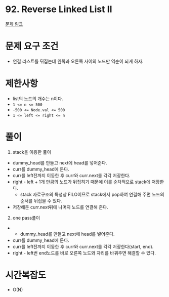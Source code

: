 # 92. Reverse Linked List II
[문제 링크](https://leetcode.com/problems/reverse-linked-list-ii/)
# 문제 요구 조건 
- 연결 리스트를 뒤집는데 왼쪽과 오른쪽 사이의 노드만 역순이 되게 하자. 
# 제한사항 
- list의 노드의 개수는 n이다. 
- `1 <= n <= 500`
- `-500 <= Node.val <= 500`
- `1 <= left <= right <= n`
# 풀이 
1. stack을 이용한 풀이 
- dummy_head를 만들고 next에 head를 넣어준다. 
- curr를 dummy_head에 둔다. 
- curr를 left전까지 이동한 후 curr와 curr.next를 각각 저장한다. 
- right - left + 1개 만큼의 노드가 뒤집히기 때문에 이를 순차적으로 stack에 저장한다. 
    - stack 자료구조의 특성상 FILO이므로 stack에서 pop하여 연결해 주면 노드의 순서를 뒤집을 수 있다. 
- 저장해둔 curr.next뒤에 나머지 노드를 연결해 준다. 

2. one pass풀이
- - dummy_head를 만들고 next에 head를 넣어준다. 
- curr를 dummy_head에 둔다. 
- curr를 left전까지 이동한 후 curr와 curr.next를 각각 저장한다(start, end). 
- right - left번 end노드를 바로 오른쪽 노드와 자리를 바꿔주면 해결할 수 있다. 
  
# 시간복잡도 
- O(N)